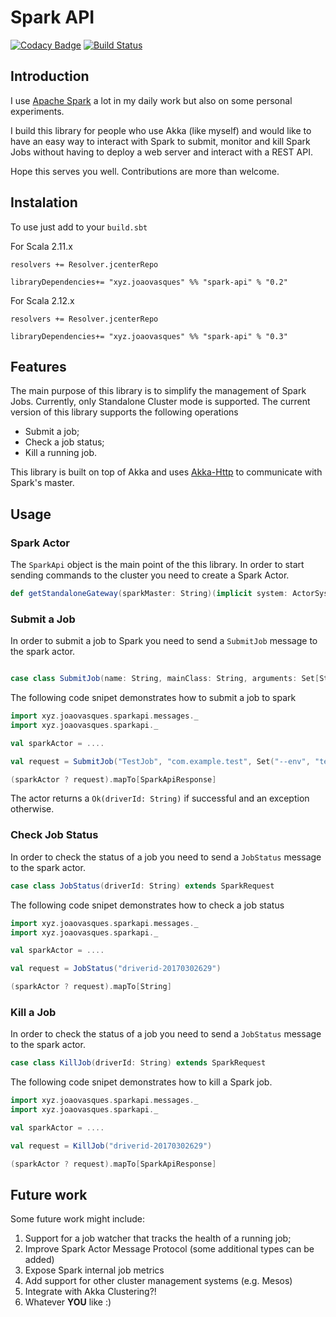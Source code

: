 # Spark API

[![Codacy Badge](https://api.codacy.com/project/badge/Grade/10ab7014e35e476cb29be6c39e5069c4)](https://www.codacy.com/app/joaovasques_716/spark-api?utm_source=github.com&amp;utm_medium=referral&amp;utm_content=JoaoVasques/spark-api&amp;utm_campaign=Badge_Grade) [![Build Status](https://travis-ci.org/JoaoVasques/spark-api.svg?branch=master)](https://travis-ci.org/JoaoVasques/spark-api)

## Introduction

I use [Apache Spark](http://spark.apache.org/) a lot in my daily work but also on some personal experiments. 

I build this library for people who use Akka (like myself) and would like to have an easy way to interact with Spark to submit, monitor and kill Spark Jobs without having to deploy a web server and interact with a REST API.

Hope this serves you well. Contributions are more than welcome.

## Instalation

To use just add to your `build.sbt`

For Scala 2.11.x

```
resolvers += Resolver.jcenterRepo

libraryDependencies+= "xyz.joaovasques" %% "spark-api" % "0.2"
```

For Scala 2.12.x

```
resolvers += Resolver.jcenterRepo

libraryDependencies+= "xyz.joaovasques" %% "spark-api" % "0.3"
```

## Features

The main purpose of this library is to simplify the management of Spark Jobs. Currently, only Standalone Cluster mode is supported. The current version of this library supports the following operations

+ Submit a job;
+ Check a job status;
+ Kill a running job.

This library is built on top of Akka and uses [Akka-Http](http://doc.akka.io/docs/akka-http/current/scala.html) to communicate with Spark's master.

## Usage

### Spark Actor

The `SparkApi` object is the main point of the this library. In order to start sending commands to the cluster you need to create a Spark Actor.

```scala
def getStandaloneGateway(sparkMaster: String)(implicit system: ActorSystem): ActorRef
```

### Submit a Job

In order to submit a job to Spark you need to send a `SubmitJob` message to the spark actor. 

```scala

case class SubmitJob(name: String, mainClass: String, arguments: Set[String], jarLocation: String, envVars: EnvVars) extends SparkRequest
```

The following code snipet demonstrates how to submit a job to spark

```scala
import xyz.joaovasques.sparkapi.messages._
import xyz.joaovasques.sparkapi._

val sparkActor = ....

val request = SubmitJob("TestJob", "com.example.test", Set("--env", "test"), "s3n://...", Map())

(sparkActor ? request).mapTo[SparkApiResponse]
```

The actor returns a ```Ok(driverId: String)``` if successful and an exception otherwise.

### Check Job Status

In order to check the status of a job you need to send a `JobStatus` message to the spark actor. 

```scala
case class JobStatus(driverId: String) extends SparkRequest
```

The following code snipet demonstrates how to check a job status

```scala
import xyz.joaovasques.sparkapi.messages._
import xyz.joaovasques.sparkapi._

val sparkActor = ....

val request = JobStatus("driverid-20170302629")

(sparkActor ? request).mapTo[String]
```


### Kill a Job

In order to check the status of a job you need to send a `JobStatus` message to the spark actor. 

```scala
case class KillJob(driverId: String) extends SparkRequest
```

The following code snipet demonstrates how to kill a Spark job.

```scala
import xyz.joaovasques.sparkapi.messages._
import xyz.joaovasques.sparkapi._

val sparkActor = ....

val request = KillJob("driverid-20170302629")

(sparkActor ? request).mapTo[SparkApiResponse]
```

## Future work

Some future work might include:

1. Support for a job watcher that tracks the health of a running job;
2. Improve Spark Actor Message Protocol (some additional types can be added)
2. Expose Spark internal job metrics
3. Add support for other cluster management systems (e.g. Mesos)
4. Integrate with Akka Clustering?! 
5. Whatever **YOU** like :)
